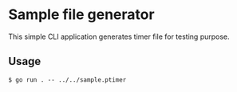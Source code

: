 <!--
SPDX-FileCopyrightText: 2024 Shota FUJI <pockawoooh@gmail.com>

SPDX-License-Identifier: Apache-2.0
-->

# Sample file generator

This simple CLI application generates timer file for testing purpose.

## Usage

```
$ go run . -- ../../sample.ptimer
```
